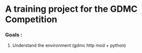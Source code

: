 # A training project for the GDMC Competition

### Goals :
1. Understand the environment (gdmc http mod + python)
